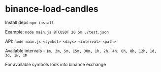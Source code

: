 # binance-load-candles

Install deps ``npm install``

Example: ``node main.js BTCUSDT 20 5m ./test.json``

API: ``node main.js <symbol> <days> <interval> <path>``

Available intervals - ``1m, 3m, 5m, 15m, 30m, 1h, 2h, 4h, 6h, 8h, 12h, 1d, 3d, 1w, 1M``

For available symbols look into binance exchange
